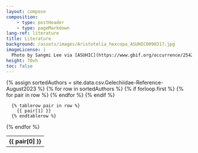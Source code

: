 ```yaml
---
layout: compose
composition:
    - type: postHeader
    - type: pageMarkdown
lang-ref: literature
title: Literature
background: /assets/images/Aristotelia_hexcopa_ASUHIC0090317.jpg
imageLicense: |
  Photo by Sangmi Lee via [ASUHIC](https://www.gbif.org/occurrence/2542961803)
height: 70vh
toc: false
---
```


<div class="overflow-auto table is-narrow" markdown="block">
  <table>
  {% assign sortedAuthors = site.data.csv.Gelechiidae-Reference-August2023 %}
  {% for row in sortedAuthors %}
  {% if forloop.first %}
  
  <tr>
  {% for pair in row %}
  <th>{{ pair[0] }} </th>
  {% endfor %}
  </tr>
  {% endif %}

      {% tablerow pair in row %}
        {{ pair[1] }}
      {% endtablerow %}
  {% endfor %}
  </table>
</div>